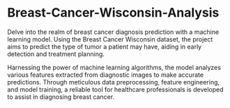 # Breast-Cancer-Wisconsin-Analysis


Delve into the realm of breast cancer diagnosis prediction with a machine learning model. Using the Breast Cancer Wisconsin dataset, the project aims to predict the type of tumor a patient may have, aiding in early detection and treatment planning.

Harnessing the power of machine learning algorithms, the model analyzes various features extracted from diagnostic images to make accurate predictions. Through meticulous data preprocessing, feature engineering, and model training, a reliable tool for healthcare professionals is developed to assist in diagnosing breast cancer.

